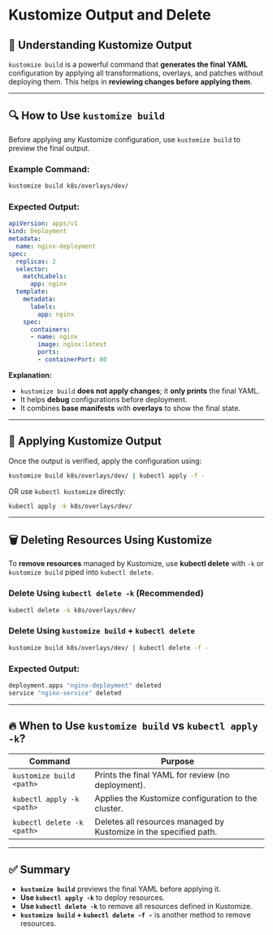 # Kustomize Output and Delete

## 📌 Understanding Kustomize Output
`kustomize build` is a powerful command that **generates the final YAML** configuration by applying all transformations, overlays, and patches without deploying them. This helps in **reviewing changes before applying them**.

---

## 🔍 How to Use `kustomize build`
Before applying any Kustomize configuration, use `kustomize build` to preview the final output.

### **Example Command:**
```sh
kustomize build k8s/overlays/dev/
```

### **Expected Output:**
```yaml
apiVersion: apps/v1
kind: Deployment
metadata:
  name: nginx-deployment
spec:
  replicas: 2
  selector:
    matchLabels:
      app: nginx
  template:
    metadata:
      labels:
        app: nginx
    spec:
      containers:
      - name: nginx
        image: nginx:latest
        ports:
        - containerPort: 80
```

**Explanation:**
- `kustomize build` **does not apply changes**; it **only prints** the final YAML.
- It helps **debug** configurations before deployment.
- It combines **base manifests** with **overlays** to show the final state.

---

## 🚀 Applying Kustomize Output
Once the output is verified, apply the configuration using:
```sh
kustomize build k8s/overlays/dev/ | kubectl apply -f -
```
OR use `kubectl kustomize` directly:
```sh
kubectl apply -k k8s/overlays/dev/
```

---

## 🗑️ Deleting Resources Using Kustomize
To **remove resources** managed by Kustomize, use **kubectl delete** with `-k` or `kustomize build` piped into `kubectl delete`.

### **Delete Using `kubectl delete -k` (Recommended)**
```sh
kubectl delete -k k8s/overlays/dev/
```

### **Delete Using `kustomize build` + `kubectl delete`**
```sh
kustomize build k8s/overlays/dev/ | kubectl delete -f -
```

### **Expected Output:**
```sh
deployment.apps "nginx-deployment" deleted
service "nginx-service" deleted
```

---

## 🔥 When to Use `kustomize build` vs `kubectl apply -k`?
| Command | Purpose |
|---------|---------|
| `kustomize build <path>` | Prints the final YAML for review (no deployment). |
| `kubectl apply -k <path>` | Applies the Kustomize configuration to the cluster. |
| `kubectl delete -k <path>` | Deletes all resources managed by Kustomize in the specified path. |

---

## ✅ Summary
- **`kustomize build`** previews the final YAML before applying it.
- **Use `kubectl apply -k`** to deploy resources.
- **Use `kubectl delete -k`** to remove all resources defined in Kustomize.
- **`kustomize build` + `kubectl delete -f -`** is another method to remove resources.


